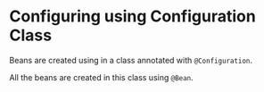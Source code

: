 # Configuring using Configuration Class

Beans are created using in a class annotated with `@Configuration`. 

All the beans are created in this class using `@Bean`.
